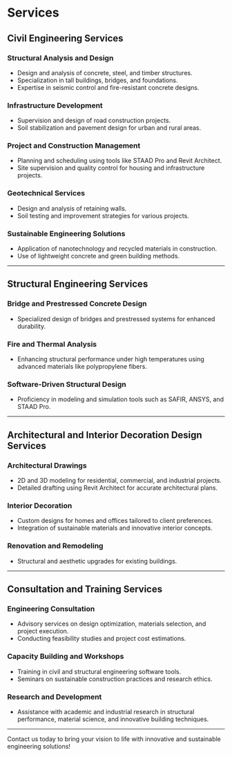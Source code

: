 # Services

## Civil Engineering Services
### Structural Analysis and Design
- Design and analysis of concrete, steel, and timber structures.
- Specialization in tall buildings, bridges, and foundations.
- Expertise in seismic control and fire-resistant concrete designs.

### Infrastructure Development
- Supervision and design of road construction projects.
- Soil stabilization and pavement design for urban and rural areas.

### Project and Construction Management
- Planning and scheduling using tools like STAAD Pro and Revit Architect.
- Site supervision and quality control for housing and infrastructure projects.

### Geotechnical Services
- Design and analysis of retaining walls.
- Soil testing and improvement strategies for various projects.

### Sustainable Engineering Solutions
- Application of nanotechnology and recycled materials in construction.
- Use of lightweight concrete and green building methods.

---

## Structural Engineering Services
### Bridge and Prestressed Concrete Design
- Specialized design of bridges and prestressed systems for enhanced durability.

### Fire and Thermal Analysis
- Enhancing structural performance under high temperatures using advanced materials like polypropylene fibers.

### Software-Driven Structural Design
- Proficiency in modeling and simulation tools such as SAFIR, ANSYS, and STAAD Pro.

---

## Architectural and Interior Decoration Design Services
### Architectural Drawings
- 2D and 3D modeling for residential, commercial, and industrial projects.
- Detailed drafting using Revit Architect for accurate architectural plans.

### Interior Decoration
- Custom designs for homes and offices tailored to client preferences.
- Integration of sustainable materials and innovative interior concepts.

### Renovation and Remodeling
- Structural and aesthetic upgrades for existing buildings.

---

## Consultation and Training Services
### Engineering Consultation
- Advisory services on design optimization, materials selection, and project execution.
- Conducting feasibility studies and project cost estimations.

### Capacity Building and Workshops
- Training in civil and structural engineering software tools.
- Seminars on sustainable construction practices and research ethics.

### Research and Development
- Assistance with academic and industrial research in structural performance, material science, and innovative building techniques.

---

Contact us today to bring your vision to life with innovative and sustainable engineering solutions!

